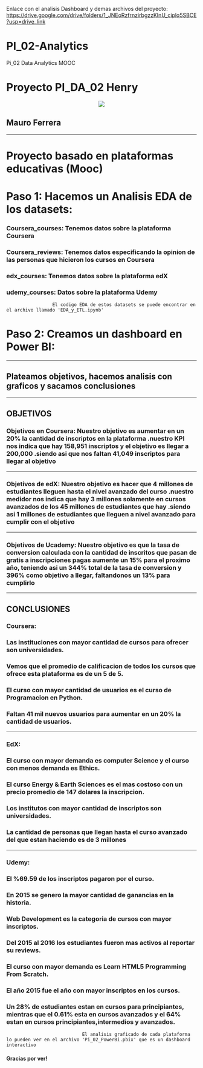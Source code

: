 Enlace con el analisis Dashboard y demas archivos del proyecto: https://drive.google.com/drive/folders/1_JNEoRzfrnzirbgzzKInU_ciplq5SBCE?usp=drive_link
# PI_02-Analytics
Pi_02 Data Analytics MOOC
# Proyecto PI_DA_02 **Henry** 

<p align="center">
<img src=http://www.codlearningtech.org/wp-content/uploads/2015/11/mooc.jpg
</p>

 ## **Mauro Ferrera**


 <hr>  


# Proyecto basado en plataformas educativas (Mooc)

# Paso 1: Hacemos un Analisis EDA de los datasets:

### **Coursera_courses:** Tenemos datos sobre la plataforma Coursera
### **Coursera_reviews:** Tenemos datos especificando la opinion de las personas que hicieron los cursos en Coursera
### **edx_courses:** Tenemos datos sobre la plataforma edX
### **udemy_courses:** Datos sobre la plataforma Udemy 

                     El codigo EDA de estos datasets se puede encontrar en el archivo llamado 'EDA_y_ETL.ipynb'


# Paso 2: Creamos un dashboard en Power BI:
<hr>  

## Plateamos objetivos, hacemos analisis con graficos y sacamos conclusiones

<hr>  

## OBJETIVOS

### **Objetivos en Coursera:** Nuestro objetivo es aumentar en un 20% la cantidad de inscriptos en la plataforma .nuestro KPI nos indica que hay 158,951 inscriptos y el objetivo es llegar a 200,000 .siendo asi que nos faltan 41,049 inscriptos para llegar al objetivo

<hr>  

### **Objetivos de edX**: Nuestro objetivo es hacer que 4 millones de estudiantes lleguen hasta el nivel avanzado del curso .nuestro medidor nos indica que hay 3 millones solamente en cursos avanzados de los 45 millones de estudiantes que hay .siendo asi 1 millones de estudiantes que lleguen a nivel avanzado para cumplir con el objetivo

<hr>

### **Objetivos de Ucademy:** Nuestro objetivo es que la tasa de conversion calculada con la cantidad de inscritos que pasan de gratis a inscripciones pagas aumente un 15% para el proximo año, teniendo asi un 344% total de la tasa de conversion y 396% como objetivo a llegar, faltandonos un 13% para cumplirlo

<hr>  

## CONCLUSIONES

### **Coursera:** 
### Las instituciones con mayor cantidad de cursos para ofrecer son universidades. 
### Vemos que el promedio de calificacion de todos los cursos que ofrece esta plataforma es de un 5 de 5. 
### El curso con mayor cantidad de usuarios es el curso de Programacion en Python. 
### Faltan 41 mil nuevos usuarios para aumentar en un 20% la cantidad de usuarios.

<hr>  

### **EdX:** 
### El curso con mayor demanda es computer Science y el curso con menos demanda es Ethics. 
### El curso Energy & Earth Sciences es el mas costoso con un precio promedio de 147 dolares la inscripcion. 
### Los institutos con mayor cantidad de inscriptos son universidades. 
### La cantidad de personas que llegan hasta el curso avanzado del que estan haciendo es de 3 millones

<hr>  

### **Udemy:** 
### El %69.59 de los inscriptos pagaron por el curso.
### En 2015 se genero la mayor cantidad de ganancias en la historia.
### Web Development es la categoria de cursos con mayor inscriptos. 
### Del 2015 al 2016 los estudiantes fueron mas activos al  reportar su reviews. 
### El curso con mayor demanda es Learn HTML5 Programming From Scratch. 
### El año 2015 fue el año con mayor inscriptos en los cursos. 
### Un 28% de estudiantes estan en cursos para principiantes, mientras que el 0.61% esta en cursos avanzados y el 64% estan en cursos principiantes,intermedios y avanzados.

                                El analisis graficado de cada plataforma lo pueden ver en el archivo 'Pi_02_PowerBi.pbix' que es un dashboard interactivo


#### Gracias por ver!
